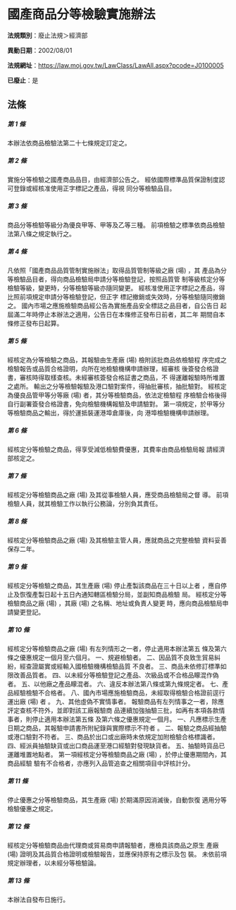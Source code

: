 # 國產商品分等檢驗實施辦法

**法規類別**：廢止法規＞經濟部

**異動日期**：2002/08/01  

**法規網址**：https://law.moj.gov.tw/LawClass/LawAll.aspx?pcode=J0100005

**已廢止**：是



## 法條
##### 第 1 條
本辦法依商品檢驗法第二十七條規定訂定之。

##### 第 2 條
實施分等檢驗之國產商品品目，由經濟部公告之。
經依國際標準品質保證制度認可登錄或經核准使用正字標記之產品，得視
同分等檢驗品目。

##### 第 3 條
商品分等檢驗等級分為優良甲等、甲等及乙等三種。
前項檢驗之標準依商品檢驗法第八條之規定執行之。

##### 第 4 條
凡依照「國產商品品質管制實施辦法」取得品質管制等級之廠 (場) ，其
產品為分等檢驗品目者，得向商品檢驗局申請分等檢驗登記，按照品質管
制等級核定分等檢驗等級，變更時，分等檢驗等級亦隨同變更。
經核准使用正字標記之產品，得比照前項規定申請分等檢驗登記，但正字
標記撤銷或失效時，分等檢驗隨同撤銷之。
國內市場之應施檢驗商品經公告為實施產品安全標誌之品目者，自公告日
起屆滿二年時停止本辦法之適用，公告日在本條修正發布日前者，其二年
期間自本條修正發布日起算。

##### 第 5 條
經核定為分等檢驗之商品，其報驗由生產廠 (場) 檢附該批商品依檢驗程
序完成之檢驗報告或品質合格證明，向所在地檢驗機構申請辦理，經審核
後簽發合格證書，審核時得取樣查核。未經審核簽發合格証書之商品，不
得運離報驗時所堆置之處所。
輸出之分等檢驗報驗及港口驗對案件，得抽批審核，抽批驗對。
經核定為優良品管甲等分等廠 (場) 者，其分等檢驗商品，依法定檢驗程
序檢驗合格後得自行副署簽發合格證書，免向檢驗機構報驗及申請驗對。
第一項規定，於甲等分等檢驗商品之輸出，得於運抵裝運港埠倉庫後，向
港埠檢驗機構申請辦理。

##### 第 6 條
經核定分等檢驗之商品，得享受減低檢驗費優惠，其費率由商品檢驗局報
請經濟部核定之。

##### 第 7 條
經核定分等檢驗商品之廠 (場) 及其從事檢驗人員，應受商品檢驗局之督
導。
前項檢驗人員，就其檢驗工作以執行公務論，分別負其責任。

##### 第 8 條
經核定分等檢驗商品之廠 (場) 及其檢驗主管人員，應就商品之完整檢驗
資料妥善保存二年。

##### 第 9 條
經核定分等檢驗之商品，其生產廠 (場) 停止產製該商品在三十日以上者
，應自停止及恢復產製日起十五日內通知轄區檢驗分局，並副知商品檢驗
局。
經核定分等檢驗商品之廠 (場) ，其廠 (場) 之名稱、地址或負責人變更
時，應向商品檢驗局申請變更登記。

##### 第 10 條
經核定分等檢驗商品之廠 (場) 有左列情形之一者，停止適用本辦法第五
條及第六條之優惠規定一個月至六個月。
一、規避檢驗者。
二、因品質不良致生貿易糾紛，經查證屬實或經輸入國檢驗機構檢驗品質
    不良者。
三、商品未依修訂標準如限改善品質者。
四、以未經分等檢驗登記之產品、次級品或不合格品矇混作偽者。
五、以他廠之產品矇混者。
六、違反本辦法第八條或第九條規定者。
七、產品經驗檢驗不合格者。
八、國內市場應施檢驗商品，未經取得檢驗合格證前逕行運出廠 (場) 者
    。
九、其他虛偽不實情事者。
報驗商品有左列情事之一者，除應評定查核不符外，並即對該工廠報驗商
品連續加強抽驗三批，如再有本項各款情事者，則停止適用本辦法第五條
及第六條之優惠規定一個月。
一、凡應標示生產日期之商品，其報驗申請書所附紀錄與實際標示不符者
    。
二、報驗之商品經抽驗或港口驗對不符者。
三、商品於出口或出廠時未依規定加附檢驗合格標識者。
四、經派員抽驗缺貨或出口商品運至港口經驗對發現缺貨者。
五、抽驗時貨品已運離堆置地點者。
第一項經核定分等檢驗商品之廠 (場) ，於停止優惠期間內，其商品經驗
驗有不合格者，亦應列入品管追查之相關項目中評核計分。


##### 第 11 條
停止優惠之分等檢驗商品，其生產廠 (場) 於期滿原因消滅後，自動恢復
適用分等檢驗優惠之規定。

##### 第 12 條
經核定分等檢驗商品由代理商或貿易商申請報驗者，應檢具該商品之原生
產廠 (場) 證明及其品質合格證明或檢驗報告，並應保持原有之標示及包
裝。
未依前項規定辦理者，以未經分等檢驗論。

##### 第 13 條
本辦法自發布日施行。


